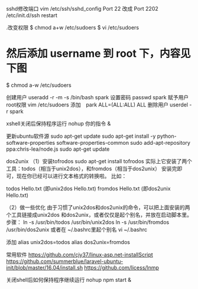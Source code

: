 sshd修改端口
vim /etc/ssh/sshd_config
 Port 22  改成  Port 2202
 /etc/init.d/ssh restart

.改变权限
 $ chmod a+w /etc/sudoers 
$ vi /etc/sudoers
# 然后添加 username 到 root 下，内容见下图
$ chmod a-w /etc/sudoers

创建用户  useradd -r -m -s /bin/bash spark 
设置密码  passwd spark
赋予用户root权限  vim /etc/sudoers
添加　park ALL=(ALL:ALL) ALL
删除用户 userdel -r spark 

xshell关闭后保持程序运行 nohup 你的指令 &

更新ubuntu软件源
sudo apt-get update
sudo apt-get install -y python-software-properties software-properties-common
sudo add-apt-repository ppa:chris-lea/node.js
sudo apt-get update

dos2unix
（1）安装tofrodos
sudo apt-get install tofrodos 
实际上它安装了两个工具：todos（相当于unix2dos），和fromdos（相当于dos2unix）
安装完即可，现在你已经可以进行文本格式的转换啦。 
比如：

todos Hello.txt (即unix2dos Hello.txt) 
fromdos Hello.txt (即dos2unix Hello.txt)

（2）做一些优化 
由于习惯了unix2dos和dos2unix的命令，可以把上面安装的两个工具链接成unix2dos 和dos2unix，或者仅仅是起个别名，并放在启动脚本里。
步骤：
ln -s /usr/bin/todos /usr/bin/unix2dos 
ln -s /usr/bin/fromdos /usr/bin/dos2unix 
或者在 ~/.bashrc里起个别名
vi ~/.bashrc

添加 alias unix2dos=todos alias dos2unix=fromdos

常用软件
https://github.com/cjy37/linux-asp.net-installScript
 https://github.com/summerblue/laravel-ubuntu-init/blob/master/16.04/install.sh 
 https://github.com/licess/lnmp     

关闭shell后如何保持程序继续运行
nohup npm start &